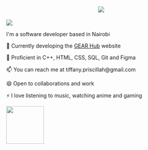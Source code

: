 <h1 align="center">
<img src="https://readme-typing-svg.herokuapp.com?font=Fira+Code&pause=1000&width=435&lines=Hello!+My+Name+is+Tiffany+Wekesa" />
</h1>
<img src="https://user-images.githubusercontent.com/74038190/212747903-e9bdf048-2dc8-41f9-b973-0e72ff07bfba.gif"/>

<p>I'm a software developer based in Nairobi</p>
<p>🌱 Currently developing the <a href= "https://github.com/Tiffany-x/GEAR-Website">GEAR Hub</a> website</p>
<p>🔭 Proficient in C++, HTML, CSS, SQL, Git and Figma</p>
<p>📫 You can reach me at tiffany.priscillah@gmail.com</p>
<p>😄 Open to collaborations and work</p>
<p>⚡ I love listening to music, watching anime and gaming</p>

<a href="https://www.linkedin.com/in/tiffany-wekesa/">
<img src="https://user-images.githubusercontent.com/74038190/235294012-0a55e343-37ad-4b0f-924f-c8431d9d2483.gif" height=100px/>
</a>
<!--
**Tiffany-x/Tiffany-x** is a ✨ _special_ ✨ repository because its `README.md` (this file) appears on your GitHub profile.

Here are some ideas to get you started:

- 🔭 I’m currently working on ...
- 🌱 I’m currently learning ...
- 👯 I’m looking to collaborate on ...
- 🤔 I’m looking for help with ...
- 💬 Ask me about ...
- 📫 How to reach me: ...
- 😄 Pronouns: ...
- ⚡ Fun fact: ...
-->
